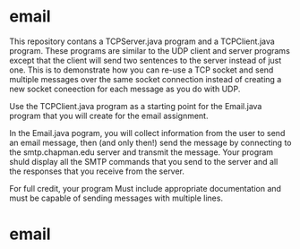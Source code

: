 # email
This repository contans a TCPServer.java program and a TCPClient.java program.
These programs are similar to the UDP client and server programs except that the client will send two sentences to the server instead of just one.
This is to demonstrate how you can re-use a TCP socket and send multiple messages over the same socket connection instead of creating a new socket coneection for each message as you do with UDP.

Use the TCPClient.java program as a starting point for the Email.java program that you will create for the email assignment.

In the Email.java pogram, you will collect information from the user to send an email message, then (and only then!) send the message by  connecting to the smtp.chapman.edu server and transmit the message.  Your program shuld display all the SMTP commands that you send to the server and all the responses that you receive from the server.

For full credit, your program Must include appropriate documentation and must be capable of sending messages with multiple lines.  
# email

